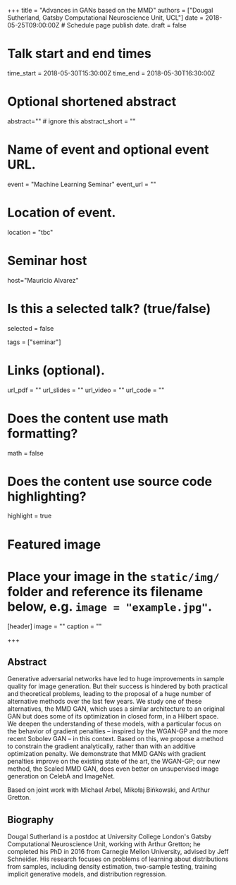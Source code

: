 +++
title = "Advances in GANs based on the MMD"
authors = ["Dougal Sutherland, Gatsby Computational Neuroscience Unit, UCL"]
date = 2018-05-25T09:00:00Z  # Schedule page publish date.
draft = false

# Talk start and end times
time_start = 2018-05-30T15:30:00Z
time_end = 2018-05-30T16:30:00Z

# Optional shortened abstract
abstract="" # ignore this
abstract_short = ""

# Name of event and optional event URL.
event = "Machine Learning Seminar"
event_url = ""

# Location of event.
location = "tbc"

# Seminar host
host="Mauricio Alvarez"

# Is this a selected talk? (true/false)
selected = false

tags = ["seminar"]

# Links (optional).
url_pdf = ""
url_slides = ""
url_video = ""
url_code = ""

# Does the content use math formatting?
math = false

# Does the content use source code highlighting?
highlight = true

# Featured image
# Place your image in the `static/img/` folder and reference its filename below, e.g. `image = "example.jpg"`.
[header]
image = ""
caption = ""

+++

## Abstract

Generative adversarial networks have led to huge improvements in sample quality for image generation. But their success is hindered by both practical and theoretical problems, leading to the proposal of a huge number of alternative methods over the last few years. We study one of these alternatives, the MMD GAN, which uses a similar architecture to an original GAN but does some of its optimization in closed form, in a Hilbert space. We deepen the understanding of these models, with a particular focus on the behavior of gradient penalties – inspired by the WGAN-GP and the more recent Sobolev GAN – in this context. Based on this, we propose a method to constrain the gradient analytically, rather than with an additive optimization penalty. We demonstrate that MMD GANs with gradient penalties improve on the existing state of the art, the WGAN-GP; our new method, the Scaled MMD GAN, does even better on unsupervised image generation on CelebA and ImageNet.

Based on joint work with Michael Arbel, Mikołaj Bińkowski, and Arthur Gretton.

## Biography

Dougal Sutherland is a postdoc at University College London's Gatsby Computational Neuroscience Unit, working with Arthur Gretton; he completed his PhD in 2016 from Carnegie Mellon University, advised by Jeff Schneider. His research focuses on problems of learning about distributions from samples, including density estimation, two-sample testing, training implicit generative models, and distribution regression.

